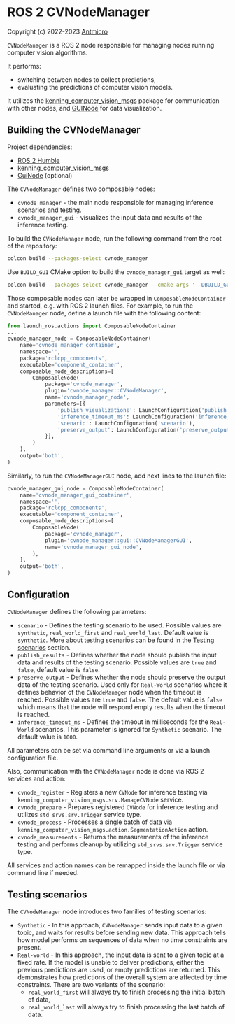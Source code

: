 # ROS 2 CVNodeManager

Copyright (c) 2022-2023 [Antmicro](https://www.antmicro.com)

`CVNodeManager` is a ROS 2 node responsible for managing nodes running computer vision algorithms.

It performs:

* switching between nodes to collect predictions,
* evaluating the predictions of computer vision models.

It utilizes the [kenning_computer_vision_msgs](https://github.com/antmicro/ros2-kenning-computer-vision-msgs) package for communication with other nodes, and [GUINode](https://github.com/antmicro/ros2-gui-node) for data visualization.

## Building the CVNodeManager

Project dependencies:

* [ROS 2 Humble](https://docs.ros.org/en/humble/index.html)
* [kenning_computer_vision_msgs](https://github.com/antmicro/ros2-kenning-computer-vision-msgs)
* [GuiNode](https://github.com/antmicro/ros2-gui-node) (optional)

The `CVNodeManager` defines two composable nodes:

* `cvnode_manager` - the main node responsible for managing inference scenarios and testing.
* `cvnode_manager_gui` - visualizes the input data and results of the inference testing.

To build the `CVNodeManager` node, run the following command from the root of the repository:

```bash
colcon build --packages-select cvnode_manager
```

Use `BUILD_GUI` CMake option to build the `cvnode_manager_gui` target as well:

```bash
colcon build --packages-select cvnode_manager --cmake-args ' -DBUILD_GUI=ON'
```

Those composable nodes can later be wrapped in `ComposableNodeContainer` and started, e.g. with ROS 2 launch files.
For example, to run the `CVNodeManager` node, define a launch file with the following content:

```python
from launch_ros.actions import ComposableNodeContainer
...
cvnode_manager_node = ComposableNodeContainer(
    name='cvnode_manager_container',
    namespace='',
    package='rclcpp_components',
    executable='component_container',
    composable_node_descriptions=[
        ComposableNode(
            package='cvnode_manager',
            plugin='cvnode_manager::CVNodeManager',
            name='cvnode_manager_node',
            parameters=[{
                'publish_visualizations': LaunchConfiguration('publish_visualizations'),
                'inference_timeout_ms': LaunchConfiguration('inference_timeout_ms'),
                'scenario': LaunchConfiguration('scenario'),
                'preserve_output': LaunchConfiguration('preserve_output'),
            }],
        )
    ],
    output='both',
)
```

Similarly, to run the `CVNodeManagerGUI` node, add next lines to the launch file:
```python
cvnode_manager_gui_node = ComposableNodeContainer(
    name='cvnode_manager_gui_container',
    namespace='',
    package='rclcpp_components',
    executable='component_container',
    composable_node_descriptions=[
        ComposableNode(
            package='cvnode_manager',
            plugin='cvnode_manager::gui::CVNodeManagerGUI',
            name='cvnode_manager_gui_node',
        ),
    ],
    output='both',
)
```

## Configuration

`CVNodeManager` defines the following parameters:

* `scenario` - Defines the testing scenario to be used. Possible values are `synthetic`, `real_world_first` and `real_world_last`.
  Default value is `synthetic`.
  More about testing scenarios can be found in the [Testing scenarios](#testing-scenarios) section.
* `publish_results` - Defines whether the node should publish the input data and results of the testing scenario.
  Possible values are `true` and `false`, default value is `false`.
* `preserve_output` - Defines whether the node should preserve the output data of the testing scenario.
  Used only for `Real-World` scenarios where it defines behavior of the `CVNodeManager` node when the timeout is reached.
  Possible values are `true` and `false`.
  The default value is `false` which means that the node will respond empty results when the timeout is reached.
* `inference_timeout_ms` - Defines the timeout in milliseconds for the `Real-World` scenarios.
  This parameter is ignored for `Synthetic` scenario.
  The default value is `1000`.

All parameters can be set via command line arguments or via a launch configuration file.

Also, communication with the `CVNodeManager` node is done via ROS 2 services and action:

* `cvnode_register` - Registers a new `CVNode` for inference testing via `kenning_computer_vision_msgs.srv.ManageCVNode` service.
* `cvnode_prepare` - Prepares registered `CVNode` for inference testing and utilizes `std_srvs.srv.Trigger` service type.
* `cvnode_process` - Processes a single batch of data via `kenning_computer_vision_msgs.action.SegmentationAction` action.
* `cvnode_measurements` - Returns the measurements of the inference testing and performs cleanup by utilizing `std_srvs.srv.Trigger` service type.

All services and action names can be remapped inside the launch file or via command line if needed.

## Testing scenarios

The `CVNodeManager` node introduces two families of testing scenarios:

* `Synthetic` - In this approach, `CVNodeManager` sends input data to a given topic, and waits for results before sending new data.
  This approach tells how model performs on sequences of data when no time constraints are present.
* `Real-world` - In this approach, the input data is sent to a given topic at a fixed rate.
  If the model is unable to deliver predictions, either the previous predictions are used, or empty predictions are returned.
  This demonstrates how predictions of the overall system are affected by time constraints.
  There are two variants of the scenario:
  * `real_world_first` will always try to finish processing the initial batch of data,
  * `real_world_last` will always try to finish processing the last batch of data.
